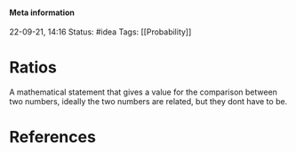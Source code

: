 #### Meta information
22-09-21, 14:16
Status: #idea
Tags: [[Probability]]





# Ratios
A mathematical statement that gives a value for the comparison between  two numbers, ideally the two numbers are related, but they dont have to be.






# References
